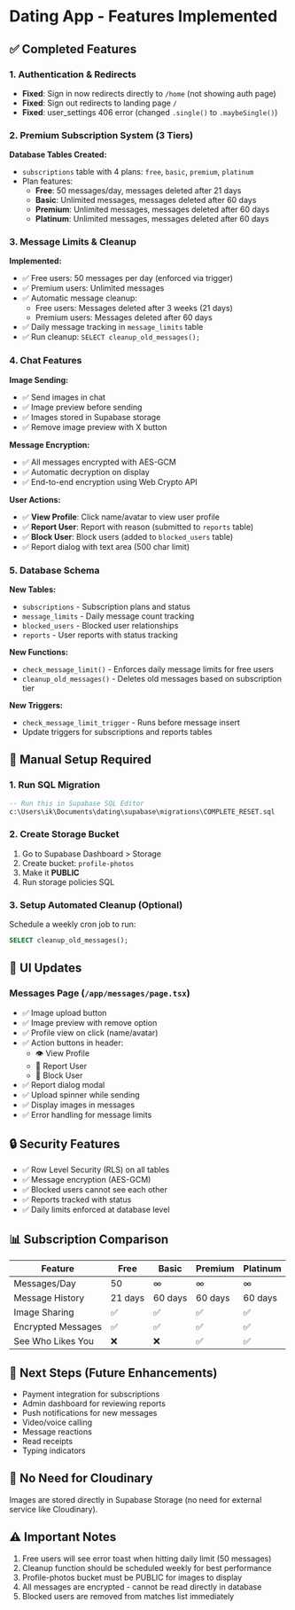 # Dating App - Features Implemented

## ✅ Completed Features

### 1. Authentication & Redirects
- **Fixed**: Sign in now redirects directly to `/home` (not showing auth page)
- **Fixed**: Sign out redirects to landing page `/`
- **Fixed**: user_settings 406 error (changed `.single()` to `.maybeSingle()`)

### 2. Premium Subscription System (3 Tiers)
**Database Tables Created:**
- `subscriptions` table with 4 plans: `free`, `basic`, `premium`, `platinum`
- Plan features:
  - **Free**: 50 messages/day, messages deleted after 21 days
  - **Basic**: Unlimited messages, messages deleted after 60 days
  - **Premium**: Unlimited messages, messages deleted after 60 days
  - **Platinum**: Unlimited messages, messages deleted after 60 days

### 3. Message Limits & Cleanup
**Implemented:**
- ✅ Free users: 50 messages per day (enforced via trigger)
- ✅ Premium users: Unlimited messages
- ✅ Automatic message cleanup:
  - Free users: Messages deleted after 3 weeks (21 days)
  - Premium users: Messages deleted after 60 days
- ✅ Daily message tracking in `message_limits` table
- ✅ Run cleanup: `SELECT cleanup_old_messages();`

### 4. Chat Features
**Image Sending:**
- ✅ Send images in chat
- ✅ Image preview before sending
- ✅ Images stored in Supabase storage
- ✅ Remove image preview with X button

**Message Encryption:**
- ✅ All messages encrypted with AES-GCM
- ✅ Automatic decryption on display
- ✅ End-to-end encryption using Web Crypto API

**User Actions:**
- ✅ **View Profile**: Click name/avatar to view user profile
- ✅ **Report User**: Report with reason (submitted to `reports` table)
- ✅ **Block User**: Block users (added to `blocked_users` table)
- ✅ Report dialog with text area (500 char limit)

### 5. Database Schema
**New Tables:**
- `subscriptions` - Subscription plans and status
- `message_limits` - Daily message count tracking
- `blocked_users` - Blocked user relationships
- `reports` - User reports with status tracking

**New Functions:**
- `check_message_limit()` - Enforces daily message limits for free users
- `cleanup_old_messages()` - Deletes old messages based on subscription tier

**New Triggers:**
- `check_message_limit_trigger` - Runs before message insert
- Update triggers for subscriptions and reports tables

## 📝 Manual Setup Required

### 1. Run SQL Migration
```sql
-- Run this in Supabase SQL Editor
c:\Users\ik\Documents\dating\supabase\migrations\COMPLETE_RESET.sql
```

### 2. Create Storage Bucket
1. Go to Supabase Dashboard > Storage
2. Create bucket: `profile-photos`
3. Make it **PUBLIC**
4. Run storage policies SQL

### 3. Setup Automated Cleanup (Optional)
Schedule a weekly cron job to run:
```sql
SELECT cleanup_old_messages();
```

## 🎨 UI Updates

### Messages Page (`/app/messages/page.tsx`)
- ✅ Image upload button
- ✅ Image preview with remove option
- ✅ Profile view on click (name/avatar)
- ✅ Action buttons in header:
  - 👁️ View Profile
  - 🚩 Report User
  - 🚫 Block User
- ✅ Report dialog modal
- ✅ Upload spinner while sending
- ✅ Display images in messages
- ✅ Error handling for message limits

## 🔒 Security Features
- ✅ Row Level Security (RLS) on all tables
- ✅ Message encryption (AES-GCM)
- ✅ Blocked users cannot see each other
- ✅ Reports tracked with status
- ✅ Daily limits enforced at database level

## 📊 Subscription Comparison

| Feature | Free | Basic | Premium | Platinum |
|---------|------|-------|---------|----------|
| Messages/Day | 50 | ∞ | ∞ | ∞ |
| Message History | 21 days | 60 days | 60 days | 60 days |
| Image Sharing | ✅ | ✅ | ✅ | ✅ |
| Encrypted Messages | ✅ | ✅ | ✅ | ✅ |
| See Who Likes You | ❌ | ❌ | ✅ | ✅ |

## 🚀 Next Steps (Future Enhancements)
- Payment integration for subscriptions
- Admin dashboard for reviewing reports
- Push notifications for new messages
- Video/voice calling
- Message reactions
- Read receipts
- Typing indicators

## 📱 No Need for Cloudinary
Images are stored directly in Supabase Storage (no need for external service like Cloudinary).

## ⚠️ Important Notes
1. Free users will see error toast when hitting daily limit (50 messages)
2. Cleanup function should be scheduled weekly for best performance
3. Profile-photos bucket must be PUBLIC for images to display
4. All messages are encrypted - cannot be read directly in database
5. Blocked users are removed from matches list immediately
